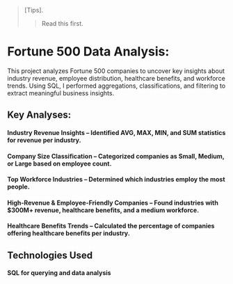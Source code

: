 > [Tips].
>> Read this first.
# Fortune 500 Data Analysis:
This project analyzes Fortune 500 companies to uncover key insights about industry revenue, employee distribution, healthcare benefits, and workforce trends. Using SQL, I performed aggregations, classifications, and filtering to extract meaningful business insights.

## Key Analyses:
#### Industry Revenue Insights – Identified AVG, MAX, MIN, and SUM statistics for revenue per industry.
#### Company Size Classification – Categorized companies as Small, Medium, or Large based on employee count.
#### Top Workforce Industries – Determined which industries employ the most people.
#### High-Revenue & Employee-Friendly Companies – Found industries with $300M+ revenue, healthcare benefits, and a medium workforce.
#### Healthcare Benefits Trends – Calculated the percentage of companies offering healthcare benefits per industry.

## Technologies Used
#### SQL for querying and data analysis
